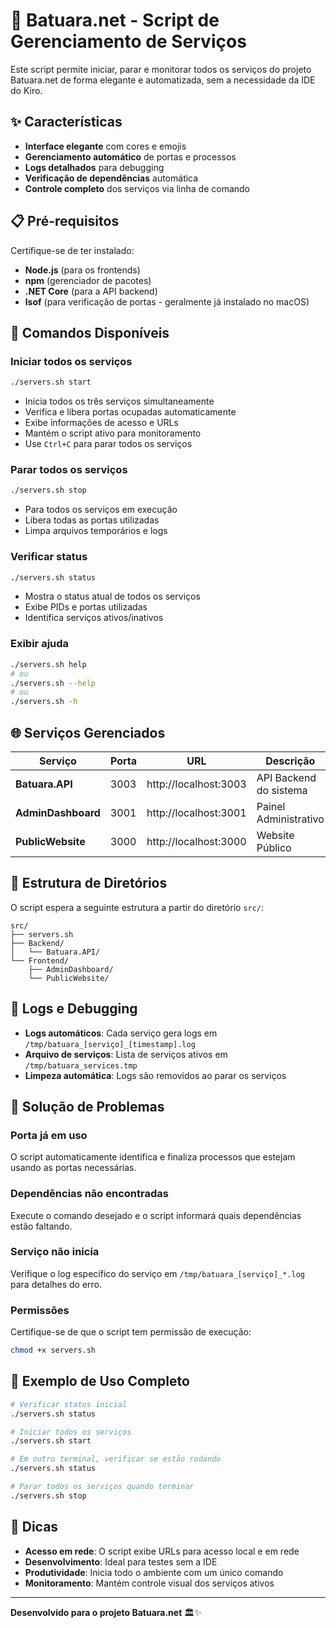 # 🚀 Batuara.net - Script de Gerenciamento de Serviços

Este script permite iniciar, parar e monitorar todos os serviços do projeto Batuara.net de forma elegante e automatizada, sem a necessidade da IDE do Kiro.

## ✨ Características

- **Interface elegante** com cores e emojis
- **Gerenciamento automático** de portas e processos
- **Logs detalhados** para debugging
- **Verificação de dependências** automática
- **Controle completo** dos serviços via linha de comando

## 📋 Pré-requisitos

Certifique-se de ter instalado:

- **Node.js** (para os frontends)
- **npm** (gerenciador de pacotes)
- **.NET Core** (para a API backend)
- **lsof** (para verificação de portas - geralmente já instalado no macOS)

## 🎯 Comandos Disponíveis

### Iniciar todos os serviços
```bash
./servers.sh start
```
- Inicia todos os três serviços simultaneamente
- Verifica e libera portas ocupadas automaticamente
- Exibe informações de acesso e URLs
- Mantém o script ativo para monitoramento
- Use `Ctrl+C` para parar todos os serviços

### Parar todos os serviços
```bash
./servers.sh stop
```
- Para todos os serviços em execução
- Libera todas as portas utilizadas
- Limpa arquivos temporários e logs

### Verificar status
```bash
./servers.sh status
```
- Mostra o status atual de todos os serviços
- Exibe PIDs e portas utilizadas
- Identifica serviços ativos/inativos

### Exibir ajuda
```bash
./servers.sh help
# ou
./servers.sh --help
# ou
./servers.sh -h
```

## 🌐 Serviços Gerenciados

| Serviço | Porta | URL | Descrição |
|---------|-------|-----|-----------|
| **Batuara.API** | 3003 | http://localhost:3003 | API Backend do sistema |
| **AdminDashboard** | 3001 | http://localhost:3001 | Painel Administrativo |
| **PublicWebsite** | 3000 | http://localhost:3000 | Website Público |

## 📁 Estrutura de Diretórios

O script espera a seguinte estrutura a partir do diretório `src/`:

```
src/
├── servers.sh
├── Backend/
│   └── Batuara.API/
└── Frontend/
    ├── AdminDashboard/
    └── PublicWebsite/
```

## 📝 Logs e Debugging

- **Logs automáticos**: Cada serviço gera logs em `/tmp/batuara_[serviço]_[timestamp].log`
- **Arquivo de serviços**: Lista de serviços ativos em `/tmp/batuara_services.tmp`
- **Limpeza automática**: Logs são removidos ao parar os serviços

## 🔧 Solução de Problemas

### Porta já em uso
O script automaticamente identifica e finaliza processos que estejam usando as portas necessárias.

### Dependências não encontradas
Execute o comando desejado e o script informará quais dependências estão faltando.

### Serviço não inicia
Verifique o log específico do serviço em `/tmp/batuara_[serviço]_*.log` para detalhes do erro.

### Permissões
Certifique-se de que o script tem permissão de execução:
```bash
chmod +x servers.sh
```

## 🎨 Exemplo de Uso Completo

```bash
# Verificar status inicial
./servers.sh status

# Iniciar todos os serviços
./servers.sh start

# Em outro terminal, verificar se estão rodando
./servers.sh status

# Parar todos os serviços quando terminar
./servers.sh stop
```

## 🌟 Dicas

- **Acesso em rede**: O script exibe URLs para acesso local e em rede
- **Desenvolvimento**: Ideal para testes sem a IDE
- **Produtividade**: Inicia todo o ambiente com um único comando
- **Monitoramento**: Mantém controle visual dos serviços ativos

---

**Desenvolvido para o projeto Batuara.net** 🏛️✨